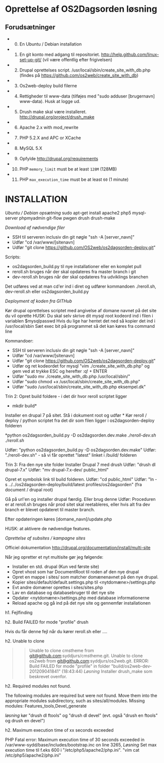 Oprettelse af OS2Dagsorden løsning
==================================

Forudsætninger
--------------

* 0. En Ubuntu / Debian installation
* 1. En git konto med adgang til repositoriet. http://help.github.com/linux-set-up-git/ (vil være offentlig efter frigivelsen)
* 2. Drupal oprettelses script. /usr/local/sbin/create_site_with_db.php
(findes på https://github.com/os2web/create_site_with_db)
* 3. Os2web-deploy build filerne
* 4. Rettigheder til www-data (tilføjes med "sudo adduser [brugernavn] www-data). Husk at logge ud.
* 5. Drush make skal være installeret. http://drupal.org/project/drush_make
* 6. Apache 2.x with mod_rewrite
* 7. PHP 5.2.X and APC or XCache
* 8. MySQL 5.X
* 9. Opfylde http://drupal.org/requirements
* 10. PHP `memory_limit` must be at least `128M` (128MB)
* 11. PHP `max_execution_time` must be at least `60` (1 minute)

INSTALLATION
============
*Ubuntu / Debian opsætning*
sudo apt-get install apache2 php5 mysql-server phpmyadmin git-flow pwgen drush drush-make

*Download af nødvendige filer*

* SSH til serveren inclusiv din git nøgle "ssh -A [server_navn]"
* Udfør "cd /var/www/[sitenavn]
* Udfør "git clone https://github.com/OS2web/os2dagsorden-deploy.git"

Scripts:
* os2dagsorden_build.py til nye installationer eller en komplet pull
* reroll.sh bruges når der skal opdateres fra master branch i git
* dev-reroll.sh bruges når der skal opdateres fra udviklings branchen

Det udføres ved at man cd'er ind i diret og udfører kommandoen ./reroll.sh, dev-reroll.sh eller os2dagsorden_build.py

*Deployment af koden fra GITHub*

Kør drupal oprettelses scriptet med angivelse af domane navnet på det site du vil oprette
HUSK: Du skal selv skrive dit mysql root kodeord ind i filen i variablen $mysqlpasswd
Hvis du lige har hentet det ned så kopier det ind i /usr/local/sbin
Sæt exec bit på programmet så det kan køres fra command line

Kommandoer: 
* SSH til serveren inclusiv din git nøgle "ssh -A [server_navn]"
* Udfør "cd /var/www/[sitenavn]
* Udfør "git clone https://github.com/OS2web/os2dagsorden-deploy.git"
* Udfør og ret kodeordet for mysql "vim ./create_site_with_db.php" og gem ved at trykke ESC og herefter :q! + ENTER
* Udfør "sudo mv ./create_site_with_db.php /usr/local/sbin/"
* Udfør "sudo chmod +x /usr/local/sbin/create_site_with_db.php"
* Udfør "sudo /usr/local/sbin/create_site_with_db.php eksempel.dk"

Trin 2:
Opret build foldere - i det dir hvor reroll scriptet ligger
* mkdir build*

Installer en drupal 7 på sitet. Stå i dokument root og udfør
* 
Kør reroll / deploy / python scriptet fra det dir som filen ligger i os2dagsorden-deploy folderen

*python os2dagsorden_build.py -D os2dagsorden.dev.make
*./reroll-dev.sh*
*./reroll.sh*

Udfør: "python os2dagsorden_build.py -D os2dagsorden.dev.make"
Udfør: "./reroll-dev.sh" - så vi får oprettet "latest" linket i /build/ folderen


Trin 3: 
Fra den nye site folder Installer Drupal 7 med drush
Udfør: "drush dl drupal-7.x"
Udfør: "mv drupal-7.x-dev/ public_html"

Opret et symbolsk link til build folderen. 
Udfør: "cd public_html"
Udfør: "ln -s ../../os2dagsorden-deploy/build/latest profiles/os2dagsorden" (fra document / drupal root)

Gå på url'en og installer drupal færdig. Eller brug denne
Udfør: 
Proceduren er at reroll.sh bruges når prod sitet skal reetableres, eller hvis alt fra dev branch er blevet opdateret til master branch. 

Efter opdateringen køres [domane_navn]/update.php

HUSK: at aktivere de nødvendige features. 

*Oprettelse af subsites / kampagne sites*

Officiel dokumentation
http://drupal.org/documentation/install/multi-site

Når jeg opretter et nyt multisite gør jeg følgende:
* Installer en std. drupal (Kun ved første site)
* Opret vhost som har DocumentRoot til roden af den nye drupal
* Opret en mappe i sites/ som matcher domænenavnet på den nye drupal.
* Kopier sites/default/default.settings.php til <nytdomæne>/settings.php
* Evt andre domæner oprettes i sites/sites.php
* Lav en database og databasebruger til det nye site
* Opdater <nytdomæne>/settings.php med database informationerne
* Reload apache og gå ind på det nye site og gennemfør installationen 

h1. Fejlfinding

h2. Build FAILED for mode "profile" drush

Hvis du får denne fejl når du kører reroll.sh eller ....

h2. Unable to clone

 >> Unable to clone cmstheme from git@github.com:syddjurs/cmstheme.git.
 >> Unable to clone os2web from git@github.com:syddjurs/os2web.git.
ERROR: Build FAILED for mode "profile" in folder "build/os2web-dev-201209041841" (18:43:44)
*Løsning* Installer drush_make som beskrevet ovenfor. 

h2. Required modules not found.

The following modules are required but were not found. Move them into the appropriate modules subdirectory, such as sites/all/modules. Missing modules: Features_tools,Devel_generate

*løsning* kør "drush dl ftools" og "drush dl devel" (evt. også "drush en ftools" og drush en devel")

h2. Maximum execution time of xx seconds exceeded

PHP Fatal error:  Maximum execution time of 30 seconds exceeded in /var/www-sydd/base/includes/bootstrap.inc on line 3265, 
*Løsning* Set max execution time til f.eks 600 i "/etc/php5/apache2/php.ini". "vim cat /etc/php5/apache2/php.ini"